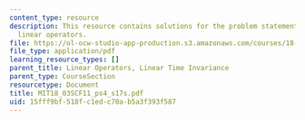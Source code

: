 ```yaml
---
content_type: resource
description: This resource contains solutions for the problem statements related to
  linear operators.
file: https://ol-ocw-studio-app-production.s3.amazonaws.com/courses/18-03sc-differential-equations-fall-2011/15fff9bf518fc1edc70ab5a3f393f587_MIT18_03SCF11_ps4_s17s.pdf
file_type: application/pdf
learning_resource_types: []
parent_title: Linear Operators, Linear Time Invariance
parent_type: CourseSection
resourcetype: Document
title: MIT18_03SCF11_ps4_s17s.pdf
uid: 15fff9bf-518f-c1ed-c70a-b5a3f393f587
---
```

